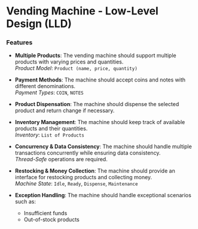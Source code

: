 # Vending Machine - Low-Level Design (LLD)

### Features
- **Multiple Products**: The vending machine should support multiple products with varying prices and quantities.  
  *Product Model*: `Product (name, price, quantity)`

- **Payment Methods**: The machine should accept coins and notes with different denominations.  
  *Payment Types*: `COIN`, `NOTES`

- **Product Dispensation**: The machine should dispense the selected product and return change if necessary.

- **Inventory Management**: The machine should keep track of available products and their quantities.  
  *Inventory*: `List of Products`

- **Concurrency & Data Consistency**: The machine should handle multiple transactions concurrently while ensuring data consistency.  
  *Thread-Safe* operations are required.

- **Restocking & Money Collection**: The machine should provide an interface for restocking products and collecting money.  
  *Machine State*: `Idle`, `Ready`, `Dispense`, `Maintenance`

- **Exception Handling**: The machine should handle exceptional scenarios such as:
    - Insufficient funds
    - Out-of-stock products

